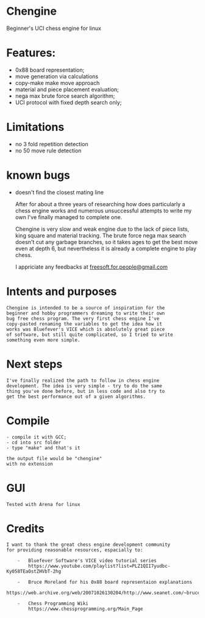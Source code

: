 # Chengine
Beginner's UCI chess engine for linux

# Features:
  - 0x88 board representation;
  - move generation via calculations
  - copy-make make move approach
  - material and piece placement evaluation;
  - nega max brute force search algorithm;
  - UCI protocol with fixed depth search only;


# Limitations
  - no 3 fold repetition detection
  - no 50 move rule detection

# known bugs
  - doesn't find the closest mating line
		
	After for about a three years of researching how
	does particularly a chess engine works and numerous
	unsuccessful attempts to write my own I've finally
	managed to complete one.
	
	Chengine is very slow and weak engine due to the lack of
	piece lists, king square and material tracking. The brute
	force nega max search doesn't cut any garbage branches, so
	it takes ages to get the best move even at depth 6, but
	nevertheless it is already a complete engine to play chess.
	
	I appriciate any feedbacks at freesoft.for.people@gmail.com

# Intents and purposes

	Chengine is intended to be a source of inspiration for the
	beginner and hobby programmers dreaming to write their own
	bug free chess program. The very first chess engine I've
	copy-pasted renaming the variables to get the idea how it
	works was Bluefever's VICE which is absolutely great piece
	of software, but still quite complicated, so I tried to write
	something even more simple.
	
# Next steps
	
	I've finally realized the path to follow in chess engine
	development. The idea is very simple - try to do the same
	thing you've done before, but in less code and also try to
	get the best performance out of a given algorithms.

# Compile

	- compile it with GCC;
	- cd into src folder
	- type "make" and that's it
	
	the output file would be "chengine"
	with no extension
	
# GUI

	Tested with Arena for linux
	
# Credits

	I want to thank the great chess engine development community
	for providing reasonable resources, espacially to:
		
		-   Bluefever Software's VICE video tutorial series
			https://www.youtube.com/playlist?list=PLZ1QII7yudbc-Ky058TEaOstZHVbT-2hg
		
		-   Bruce Moreland for his 0x88 board representaion explanations
			https://web.archive.org/web/20071026130204/http://www.seanet.com/~brucemo/topics/0x88.htm
			
		-   Chess Programming Wiki
			https://www.chessprogramming.org/Main_Page 
		
